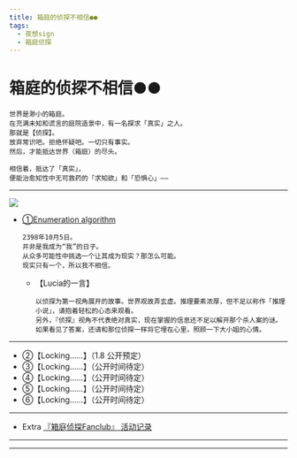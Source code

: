```yaml
---
title: 箱庭的侦探不相信●●
tags:
  - 夜想sign
  - 箱庭侦探
---
```


# 箱庭的侦探不相信●●


    世界是渺小的箱庭。
    在充满未知和谎言的庭院造景中，有一名探求「真实」之人。
    那就是【侦探】。
    放弃常识吧。拒绝怀疑吧。一切只有事实。
    然后，才能抵达世界（箱庭）的尽头。

    相信着，抵达了「真实」，
    便能治愈知性中无可救药的「求知欲」和「恐惧心」——

---

![](https://i.loli.net/2020/10/29/Il2w3XWgsGthnLP.jpg)

- [①Enumeration algorithm](https://luciasnote.space/_posts/2020-10-31-%E7%AE%B1%E4%BE%A61%E7%9B%AE%E5%BD%95/)


      2398年10月5日。
      并非是我成为“我”的日子。
      从众多可能性中挑选一个让其成为现实？那怎么可能。
      现实只有一个，所以我不相信。

  - 【Lucia的一言】


        以侦探为第一视角展开的故事。世界观故弄玄虚。推理要素浓厚，但不足以称作「推理小说」，请抱着轻松的心态来观看。
        另外，『侦探』视角不代表绝对真实，现在掌握的信息还不足以解开那个杀人案的谜。如果看见了答案，还请和那位侦探一样将它埋在心里，照顾一下大小姐的心情。

---

- ②【Locking……】（1.8 公开预定）
- ③【Locking……】（公开时间待定）
- ④【Locking……】（公开时间待定）
- ⑤【Locking……】（公开时间待定）
- ⑥【Locking……】（公开时间待定）

---

- Extra [『箱庭侦探Fanclub』 活动记录](https://rukarucia.github.io/_posts/2020-10-30-%E7%AE%B1FC1/)

---
---
